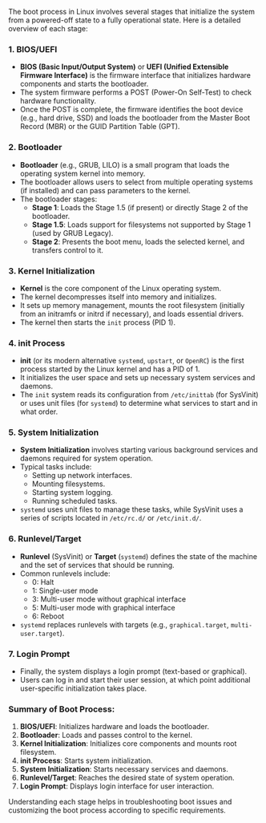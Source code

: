 The boot process in Linux involves several stages that initialize the system from a powered-off state to a fully operational state. Here is a detailed overview of each stage:

### 1. BIOS/UEFI
- **BIOS (Basic Input/Output System)** or **UEFI (Unified Extensible Firmware Interface)** is the firmware interface that initializes hardware components and starts the bootloader.
- The system firmware performs a POST (Power-On Self-Test) to check hardware functionality.
- Once the POST is complete, the firmware identifies the boot device (e.g., hard drive, SSD) and loads the bootloader from the Master Boot Record (MBR) or the GUID Partition Table (GPT).

### 2. Bootloader
- **Bootloader** (e.g., GRUB, LILO) is a small program that loads the operating system kernel into memory.
- The bootloader allows users to select from multiple operating systems (if installed) and can pass parameters to the kernel.
- The bootloader stages:
  - **Stage 1**: Loads the Stage 1.5 (if present) or directly Stage 2 of the bootloader.
  - **Stage 1.5**: Loads support for filesystems not supported by Stage 1 (used by GRUB Legacy).
  - **Stage 2**: Presents the boot menu, loads the selected kernel, and transfers control to it.

### 3. Kernel Initialization
- **Kernel** is the core component of the Linux operating system.
- The kernel decompresses itself into memory and initializes.
- It sets up memory management, mounts the root filesystem (initially from an initramfs or initrd if necessary), and loads essential drivers.
- The kernel then starts the `init` process (PID 1).

### 4. init Process
- **init** (or its modern alternative `systemd`, `upstart`, or `OpenRC`) is the first process started by the Linux kernel and has a PID of 1.
- It initializes the user space and sets up necessary system services and daemons.
- The `init` system reads its configuration from `/etc/inittab` (for SysVinit) or uses unit files (for `systemd`) to determine what services to start and in what order.

### 5. System Initialization
- **System Initialization** involves starting various background services and daemons required for system operation.
- Typical tasks include:
  - Setting up network interfaces.
  - Mounting filesystems.
  - Starting system logging.
  - Running scheduled tasks.
- `systemd` uses unit files to manage these tasks, while SysVinit uses a series of scripts located in `/etc/rc.d/` or `/etc/init.d/`.

### 6. Runlevel/Target
- **Runlevel** (SysVinit) or **Target** (`systemd`) defines the state of the machine and the set of services that should be running.
- Common runlevels include:
  - 0: Halt
  - 1: Single-user mode
  - 3: Multi-user mode without graphical interface
  - 5: Multi-user mode with graphical interface
  - 6: Reboot
- `systemd` replaces runlevels with targets (e.g., `graphical.target`, `multi-user.target`).

### 7. Login Prompt
- Finally, the system displays a login prompt (text-based or graphical).
- Users can log in and start their user session, at which point additional user-specific initialization takes place.

### Summary of Boot Process:
1. **BIOS/UEFI**: Initializes hardware and loads the bootloader.
2. **Bootloader**: Loads and passes control to the kernel.
3. **Kernel Initialization**: Initializes core components and mounts root filesystem.
4. **init Process**: Starts system initialization.
5. **System Initialization**: Starts necessary services and daemons.
6. **Runlevel/Target**: Reaches the desired state of system operation.
7. **Login Prompt**: Displays login interface for user interaction.

Understanding each stage helps in troubleshooting boot issues and customizing the boot process according to specific requirements.
